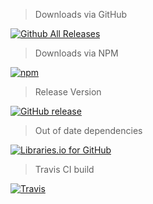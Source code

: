 > Downloads via GitHub

[![Github All Releases](https://img.shields.io/github/downloads/teamtofu/onebang/total.svg?style=flat-square)]()

> Downloads via NPM

[![npm](https://img.shields.io/npm/dt/onebang.svg?style=flat-square)]()

> Release Version

[![GitHub release](https://img.shields.io/github/release/teamtofu/onebang.svg?style=flat-square)]()

> Out of date dependencies

[![Libraries.io for GitHub](https://img.shields.io/librariesio/github/teamtofu/onebang.svg?style=flat-square)]()

> Travis CI build

[![Travis](https://img.shields.io/travis/teamtofu/onebang.svg?style=flat-square)]()
